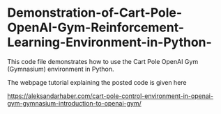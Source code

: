 # Demonstration-of-Cart-Pole-OpenAI-Gym-Reinforcement-Learning-Environment-in-Python-

This code file demonstrates how to use the Cart Pole OpenAI Gym (Gymnasium) environment in Python. 

The webpage tutorial explaining the posted code is given here 

https://aleksandarhaber.com/cart-pole-control-environment-in-openai-gym-gymnasium-introduction-to-openai-gym/
